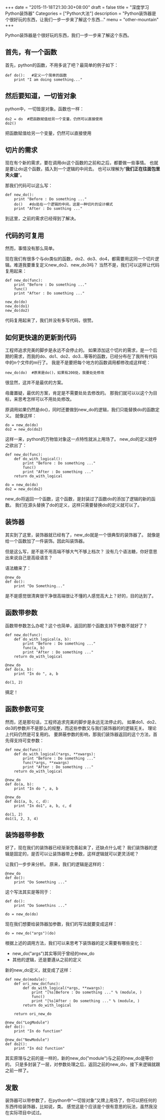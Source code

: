 +++
date = "2015-11-18T21:30:30+08:00"
draft = false
title = "深度学习Python装饰器"
Categories = ["Python大法"]
description = "Python装饰器是个很好玩的东西，让我们一步一步来了解这个东西..."
menu = "other-mountain"
+++

Python装饰器是个很好玩的东西，我们一步一步来了解这个东西。

## 首先，有一个函数
首先，python的函数，不用多说了吧？最简单的例子如下：

    def do():   #定义一个简单的函数
        print "I am doing something..."

## 然后要知道，一切皆对象
python中，一切皆是对象。函数也一样：

    do2 = do  #把函数赋值给另一个变量，仍然可以直接使用
    do2()
    
把函数赋值给另一个变量，仍然可以直接使用

## 切片的需求
现在有个新的需求，要在调用do这个函数的之前和之后，都要做一些事情。
也就是要让do这个函数，插入到一个逻辑的中间去。
也可以理解为“__我们正在往面包里夹火腿__”。

那我们代码可以这么写：

    def new_do():
        print "Before : Do something ..."
        do()   #do处在一个逻辑的中间，这是一种切片的设计模式
        print "After : Do somthing ..."

到这里，之前的需求已经得到了解决。

## 代码的可复用

然而，事情没有那么简单。

现在我们有很多个与do类似的函数，do2、do3、do4，都需要用这同一个切片逻辑。难道我要重复定义new_do2、new_do3吗？
当然不是，我们可以这样让代码复用起来：

    def new_do(func):
		print "Before : Do something ..."
		func()
		print "After : Do something ..."
	
	new_do(do)
	new_do(do1)
	new_do(do2)

代码复用起来了，我们并没有多写代码，很赞。

## 如何更快速的更新到代码

工程师追求完美的脚步是永远不会停止的。
如果添加这个切片的需求，是一个后期的需求，而我的do、do1、do2、do3...等等的函数，已经分布在了我所有代码中的n个文件的m行了。
我是不是要把每个地方的函数调用都修改成这样呢：

    new_do(do)  #原来是do()，如果有200处，我要处处修改

很显然，这并不是最优的方案。

毋庸置疑，最优的方案，肯定是不需要处处去修改的。
那我们就可以以这个为目标，来思考怎样可以不用处处修改。

原调用如果仍然是do()，同时还要做到new_do的逻辑，我们只能替换do的函数定义。
就像这样：
    
    do = new_do(do)
    do2 = new_do(do2)

这样一来，python的万物皆对象这一点特性就派上用场了。
new_do的定义就呼之欲出了：

    def new_do(func):
        def do_with_logical():
            print "Before : Do something ..."
            func()
		    print "After : Do something ..."
		return do_with_logical

    do = new_do(do)
    do2 = new_do(do2)

new_do将返回一个函数，这个函数，是封装过了函数do的添加了逻辑的新的函数。
我们在源头替换了do的定义，这样只需要替换do的定义就可以了。

## 装饰器

其实到了这里，装饰器就已经有了，new_do就是一个很典型的装饰器了。
就像是给一个函数加了一件装饰。因此叫装饰器。

但是这么写，是不是不用高端不够大气不够上档次？
没有几个语法糖，你好意思出来说自己是高级语言？

语法糖来了：

    @new_do
    def do():
        print "Do Something..."

是不是感觉很清爽很干净很高端很让不懂的人感觉高大上？好的，目的达到了。

## 函数带参数

函数带参数怎么办呢？这个也简单，返回的那个函数支持下参数不就好了？

    def new_do(func):
        def do_with_logical(a, b):
            print "Before : Do something ..."
            func(a, b)
		    print "After : Do something ..."
		return do_with_logical

    @new_do
    def do(a, b):
	    print "In do ", a, b
    
    do(1, 2)

搞定！

## 函数参数可变

然而，还是那句话，工程师追求完美的脚步是永远无法停止的。
如果do1、do2、do3的参数并不是那么的规整，而这些参数又与我们装饰器的的逻辑无关。
理论上代码仍然是可复用的。
要屏蔽参数的影响，那我们装饰器返回的这个方法，首先得支持可变参数：

    def new_do(func):
        def do_with_logical(*args, **xwargs):
            print "Before : Do something ..."
            func(*args, **xwargs)
		    print "After : Do something ..."
		return do_with_logical

	@new_do
    def do(a, b):
	    print "In do ", a, b

	@new_do
	def do1(a, b, c, d):
	    print "In do1", a, b, c, d
    
    do(1, 2)
    do1(1, 2, 3, 4) 

## 装饰器带参数

好了，现在我们的装饰器已经渐渐完善起来了，还缺点什么呢？
我们装饰器的逻辑是固定的，是否可以让装饰器带上参数，这样逻辑就可以更灵活呢？

让我们一步步来分析。
原来，我们的逻辑是这样的：

    @new_do
    def do():
	    print "Do Something ..."

这个写法其实是等同于：
    
    def do():
        print "Do Somethins ..."

    do = new_do(do)

现在我们想要给装饰器加参数，我们的写法就要变成这样：

    do = new_do("args")(do)
   
根据上述的调用方法，我们可以来思考下装饰器的定义需要有哪些变化：

- new_do("args")其实等同于曾经的new_do
- 其他的逻辑，还是要遵从之前的定义

新的new_do定义，就变成了这样：

    def new_do(module):
        def ori_new_do(func):
	        def do_with_logical(*args, **xwargs):
	            print "[%s]Before : Do something ..." % (module, )
	            func()
			    print "[%s]After : Do something ..." % (module, )
			return do_with_logical
		
		return ori_new_do

	@new_do("LogModule")
	def do():
		print "In do function"

	@new_do("NewModule")
	def do2():
		print "In do2 function"

其实原理与之前的是一样的，新的new_do("module")与之前的new_do是等价的。
只是多封装了一层，对参数处理之后，返回之前的new_do，接下来逻辑就跟之前一样了。

## 发散

装饰器可以带参数了，在python中“一切皆对象”又牌上用场了，你可以把任何的东西传给装饰器，比如说，类。
感觉这是个应该是个很有意思的玩法，虽然我没在实际项目中试过。
